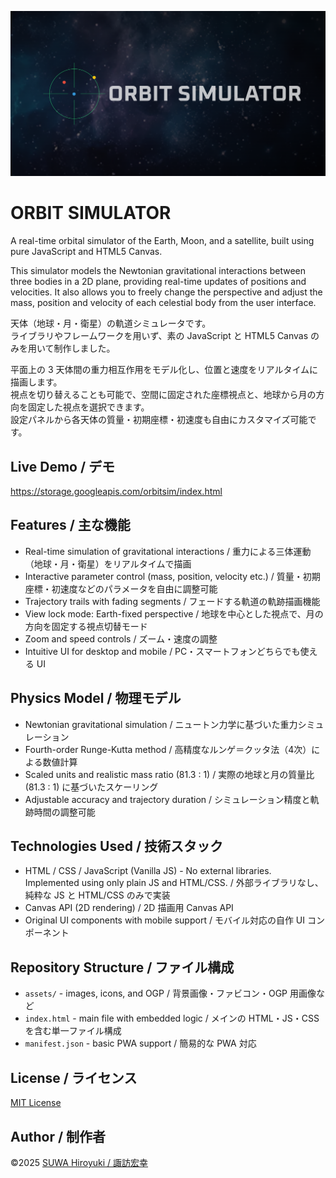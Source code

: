 ![ORBIT SIMULATOR](assets/ogp.png)

# ORBIT SIMULATOR
A real-time orbital simulator of the Earth, Moon, and a satellite, built using pure JavaScript and HTML5 Canvas.

This simulator models the Newtonian gravitational interactions between three bodies in a 2D plane, providing real-time updates of positions and velocities. It also allows you to freely change the perspective and adjust the mass, position and velocity of each celestial body from the user interface.

天体（地球・月・衛星）の軌道シミュレータです。\
ライブラリやフレームワークを用いず、素の JavaScript と HTML5 Canvas のみを用いて制作しました。

平面上の 3 天体間の重力相互作用をモデル化し、位置と速度をリアルタイムに描画します。\
視点を切り替えることも可能で、空間に固定された座標視点と、地球から月の方向を固定した視点を選択できます。\
設定パネルから各天体の質量・初期座標・初速度も自由にカスタマイズ可能です。

## Live Demo / デモ
https://storage.googleapis.com/orbitsim/index.html

## Features / 主な機能
- Real-time simulation of gravitational interactions / 重力による三体運動（地球・月・衛星）をリアルタイムで描画
- Interactive parameter control (mass, position, velocity etc.) / 質量・初期座標・初速度などのパラメータを自由に調整可能
- Trajectory trails with fading segments / フェードする軌道の軌跡描画機能
- View lock mode: Earth-fixed perspective / 地球を中心とした視点で、月の方向を固定する視点切替モード
- Zoom and speed controls / ズーム・速度の調整
- Intuitive UI for desktop and mobile / PC・スマートフォンどちらでも使える UI

## Physics Model / 物理モデル
- Newtonian gravitational simulation / ニュートン力学に基づいた重力シミュレーション
- Fourth-order Runge-Kutta method / 高精度なルンゲ＝クッタ法（4次）による数値計算
- Scaled units and realistic mass ratio (81.3 : 1) / 実際の地球と月の質量比 (81.3 : 1) に基づいたスケーリング
- Adjustable accuracy and trajectory duration / シミュレーション精度と軌跡時間の調整可能

## Technologies Used / 技術スタック
- HTML / CSS / JavaScript (Vanilla JS) - No external libraries. Implemented using only plain JS and HTML/CSS. / 外部ライブラリなし、純粋な JS と HTML/CSS のみで実装
- Canvas API (2D rendering) / 2D 描画用 Canvas API
- Original UI components with mobile support / モバイル対応の自作 UI コンポーネント

## Repository Structure / ファイル構成
- `assets/` - images, icons, and OGP / 背景画像・ファビコン・OGP 用画像など
- `index.html` - main file with embedded logic / メインの HTML・JS・CSS を含む単一ファイル構成
- `manifest.json` - basic PWA support / 簡易的な PWA 対応

## License / ライセンス
[MIT License](LICENSE)

## Author / 制作者
&copy;2025 [SUWA Hiroyuki / 諏訪宏幸](https://github.com/hiroyuki-suwa/)
